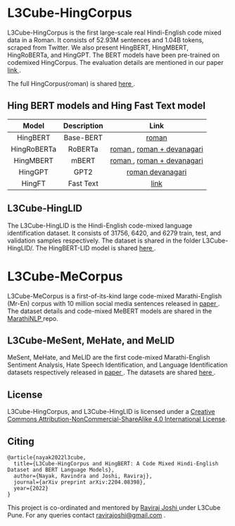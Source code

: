 # L3Cube-HingCorpus
L3Cube-HingCorpus is the first large-scale real Hindi-English code mixed data in a Roman. It consists of 52.93M sentences and 1.04B tokens, scraped from Twitter.
We also present HingBERT, HingMBERT, HingRoBERTa, and HingGPT. The BERT models have been pre-trained on codemixed HingCorpus.
The evaluation details are mentioned in our paper <a href='https://arxiv.org/abs/2204.08398'> link </a>.

The full HingCorpus(roman) is shared <a href='https://drive.google.com/file/d/1s_6eHO9zDhxQ-xVN1TyNguszV1meZkl9/view?usp=sharing'> here </a>.

## Hing BERT models and Hing Fast Text model

|Model|Description|Link|
|:--------:|:----:|:----:|
|HingBERT|Base-BERT|<a href='https://huggingface.co/l3cube-pune/hing-bert'> roman </a>|
|HingRoBERTa|RoBERTa|<a href='https://huggingface.co/l3cube-pune/hing-roberta'> roman </a>, <a href='https://huggingface.co/l3cube-pune/hing-roberta-mixed'> roman + devanagari </a>|
|HingMBERT|mBERT|<a href='https://huggingface.co/l3cube-pune/hing-mbert'> roman </a>, <a href='https://huggingface.co/l3cube-pune/hing-mbert-mixed'> roman + devanagari </a>|
|HingGPT|GPT2|<a href='https://huggingface.co/l3cube-pune/hing-gpt'> roman </a> <a href='https://huggingface.co/l3cube-pune/hing-gpt-devanagari'> devanagari </a>|
|HingFT|Fast Text|<a href='https://drive.google.com/file/d/1sNrXOcn31CWYj7d9iHOO8y0dTQa6qdWX/view?usp=sharing'> link </a>|

## L3Cube-HingLID

The L3Cube-HingLID is the Hindi-English code-mixed language identification dataset. It consists of 31756, 6420, and 6279 train, test, and validation samples respectively. The dataset is shared in the folder L3Cube-HingLID/.
The HingBERT-LID model is shared <a href='https://huggingface.co/l3cube-pune/hing-bert-lid'> here </a>.

# L3Cube-MeCorpus
L3Cube-MeCorpus is a first-of-its-kind large code-mixed Marathi-English (Mr-En) corpus with 10 million social media sentences released in <a href='https://arxiv.org/abs/2306.14030'> paper </a>. The dataset details and code-mixed MeBERT models are shared in the <a href="https://github.com/l3cube-pune/MarathiNLP"> MarathiNLP </a> repo. 

## L3Cube-MeSent, MeHate, and MeLID
MeSent, MeHate, and MeLID are the first code-mixed Marathi-English Sentiment Analysis, Hate Speech Identification, and Language Identification datasets respectively released in <a href='https://arxiv.org/abs/2306.14030'> paper </a>. The datasets are shared <a href="https://github.com/l3cube-pune/MarathiNLP/tree/main/MeEval"> here </a>.

## License

L3Cube-HingCorpus, and L3Cube-HingLID is licensed under a <a rel="license" href="http://creativecommons.org/licenses/by-nc-sa/4.0/">Creative Commons Attribution-NonCommercial-ShareAlike 4.0 International License</a>.

## Citing
```
@article{nayak2022l3cube,
  title={L3Cube-HingCorpus and HingBERT: A Code Mixed Hindi-English Dataset and BERT Language Models},
  author={Nayak, Ravindra and Joshi, Raviraj},
  journal={arXiv preprint arXiv:2204.08398},
  year={2022}
}
```

This project is co-ordinated and mentored by <a href='https://www.linkedin.com/in/ravirajoshi/'> Raviraj Joshi </a> under L3Cube Pune. For any queries contact ravirajoshi@gmail.com .

